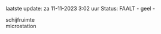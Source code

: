 laatste update: 
za 11-11-2023  3:02   uur 
Status: FAALT - geel - 
<div class="service Y">schijfruimte</div><div class="service Y">microstation</div>